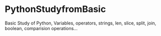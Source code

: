 # PythonStudyfromBasic
 
Basic Study of Python, Variables, operators, strings, len, slice, split, join, boolean, comparision operations...